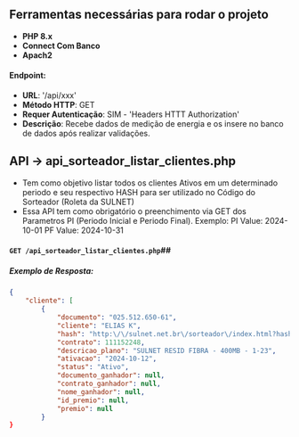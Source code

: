 
## Ferramentas necessárias para rodar o projeto

- **PHP 8.x**
- **Connect Com Banco**
- **Apach2**

#### Endpoint:
- **URL**: '/api/xxx'
- **Método HTTP**: GET
- **Requer Autenticação**: SIM - 'Headers HTTT Authorization'
- **Descrição**: Recebe dados de medição de energia e os insere no banco de dados após realizar validações.



## API -> api_sorteador_listar_clientes.php

- Tem como objetivo listar todos os clientes Ativos em um determinado periodo e seu respectivo HASH para ser utilizado no Código do Sorteador (Roleta da SULNET)
- Essa API tem como obrigatório o preenchimento via GET dos Parametros PI (Periodo Inicial e Periodo Final).
Exemplo:    PI Value: 2024-10-01
            PF Value: 2024-10-31

#### `GET /api_sorteador_listar_clientes.php`##

##### Exemplo de Resposta:
```json
{
	"cliente": [
		{
			"documento": "025.512.650-61",
			"cliente": "ELIAS K",
			"hash": "http:\/\/sulnet.net.br\/sorteador\/index.html?hash=37889fa0c7dc5aa05bxxcvxcvxcve28152248",
			"contrato": 111152248,
			"descricao_plano": "SULNET RESID FIBRA - 400MB - 1-23",
			"ativacao": "2024-10-12",
			"status": "Ativo",
			"documento_ganhador": null,
			"contrato_ganhador": null,
			"nome_ganhador": null,
			"id_premio": null,
			"premio": null
		}
}
```
